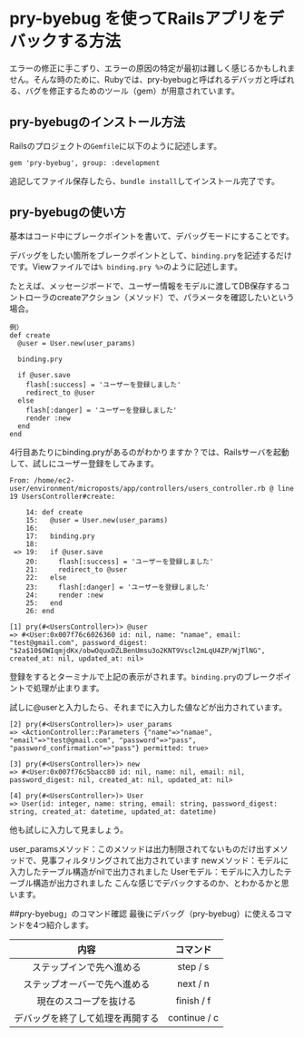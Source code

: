 # pry-byebug を使ってRailsアプリをデバックする方法

エラーの修正に手こずり、エラーの原因の特定が最初は難しく感じるかもしれません。そんな時のために、Rubyでは、pry-byebugと呼ばれるデバッガと呼ばれる、バグを修正するためのツール（gem）が用意されています。

## pry-byebugのインストール方法
Railsのプロジェクトの`Gemfile`に以下のように記述します。

```
gem 'pry-byebug', group: :development
```
追記してファイル保存したら、`bundle install`してインストール完了です。

## pry-byebugの使い方
基本はコード中にブレークポイントを書いて、デバッグモードにすることです。

デバッグをしたい箇所をブレークポイントとして、`binding.pry`を記述するだけです。Viewファイルでは`% binding.pry %>`のように記述します。

たとえば、メッセージボードで、ユーザー情報をモデルに渡してDB保存するコントローラのcreateアクション（メソッド）で、パラメータを確認したいという場合。
```
例）
def create
  @user = User.new(user_params)

  binding.pry

  if @user.save
    flash[:success] = 'ユーザーを登録しました'
    redirect_to @user
  else
    flash[:danger] = 'ユーザーを登録しました'
    render :new
  end
end
```
4行目あたりにbinding.pryがあるのがわかりますか？では、Railsサーバを起動して、試しにユーザー登録をしてみます。

```
From: /home/ec2-user/environment/microposts/app/controllers/users_controller.rb @ line 19 UsersController#create:

    14: def create
    15:   @user = User.new(user_params)
    16:
    17:   binding.pry
    18:
 => 19:   if @user.save
    20:     flash[:success] = 'ユーザーを登録しました'
    21:     redirect_to @user
    22:   else
    23:     flash[:danger] = 'ユーザーを登録しました'
    24:     render :new
    25:   end
    26: end

[1] pry(#<UsersController>)> @user
=> #<User:0x007f76c6026360 id: nil, name: "namae", email: "test@gmail.com", password_digest: "$2a$10$OWIqmjdKx/obwOquxDZLBenUmsu3o2KNT9Vscl2mLqU4ZP/WjTlNG", created_at: nil, updated_at: nil>
```
登録をするとターミナルで上記の表示がされます。`binding.pry`のブレークポイントで処理が止まります。

試しに@userと入力したら、それまでに入力した値などが出力されています。

```
[2] pry(#<UsersController>)> user_params
=> <ActionController::Parameters {"name"=>"namae", "email"=>"test@gmail.com", "password"=>"pass", "password_confirmation"=>"pass"} permitted: true>

[3] pry(#<UsersController>)> new
=> #<User:0x007f76c5bacc80 id: nil, name: nil, email: nil, password_digest: nil, created_at: nil, updated_at: nil>

[4] pry(#<UsersController>)> User
=> User(id: integer, name: string, email: string, password_digest: string, created_at: datetime, updated_at: datetime)
```
他も試しに入力して見ましょう。

user_paramsメソッド：このメソッドは出力制限されてないものだけ出すメソッドで、見事フィルタリングされて出力されています
newメソッド：モデルに入力したテーブル構造がnilで出力されました
Userモデル：モデルに入力したテーブル構造が出力されました
こんな感じでデバックするのか、とわかるかと思います。


##pry-byebug」のコマンド確認
最後にデバッグ（pry-byebug）に使えるコマンドを4つ紹介します。

|内容  |コマンド|
|:------:|:------:|
|ステップインで先へ進める | step / s|
|ステップオーバーで先へ進める|  next / n|
|現在のスコープを抜ける |finish / f|
|デバッグを終了して処理を再開する|  continue / c|






























